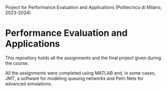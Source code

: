 Project for Performance Evaluation and Applications (Politecnico di Milano, 2023-2024)
# Performance Evaluation and Applications
This repository holds all the assignments and the final project given during the course.

All the assignments were completed using MATLAB and, in some cases, JMT, a software for modeling queuing networks and Petri Nets for advanced simulations.
